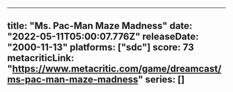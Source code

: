 
---
title: "Ms. Pac-Man Maze Madness"
date: "2022-05-11T05:00:07.776Z"
releaseDate: "2000-11-13"
platforms: ["sdc"]
score: 73
metacriticLink: "https://www.metacritic.com/game/dreamcast/ms-pac-man-maze-madness"
series: []
---
